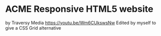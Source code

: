 # ACME Responsive HTML5 website
by Traversy Media https://youtu.be/Wm6CUkswsNw
Edited by myself to give a CSS Grid alternative
